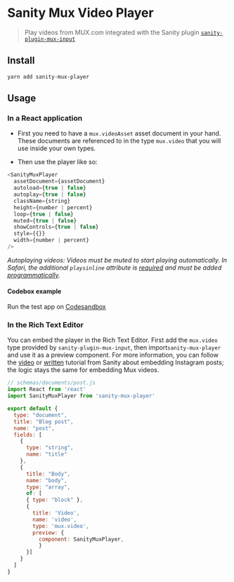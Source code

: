 # Sanity Mux Video Player

> Play videos from MUX.com integrated with the Sanity plugin [`sanity-plugin-mux-input`](https://github.com/sanity-io/sanity-plugin-mux-input)

## Install
```
yarn add sanity-mux-player
```

## Usage

### In a React application

- First you need to have a `mux.videoAsset` asset document in your hand. These documents are referenced to in the type `mux.video` that you will use inside your own types.

- Then use the player like so:

```js
<SanityMuxPlayer
  assetDocument={assetDocument}
  autoload={true | false}
  autoplay={true | false}
  className={string}
  height={number | percent}
  loop={true | false}
  muted={true | false}
  showControls={true | false}
  style={{}}
  width={number | percent}
/>
```
_Autoplaying videos: Videos must be muted to start playing automatically. In Safari, the additional `playsinline` attribute is [required](https://webkit.org/blog/6784/new-video-policies-for-ios/) and must be added [programmatically](https://github.com/sanity-io/sanity-mux-player/issues/2)._

#### Codebox example

Run the test app on [Codesandbox](https://codesandbox.io/s/github/sanity-io/sanity-mux-player/tree/main/test-app)


### In the Rich Text Editor
You can embed the player in the Rich Text Editor. First add the `mux.video` type provided by `sanity-plugin-mux-input`, then import`sanity-mux-player` and use it as a preview component. For more information, you can follow the [video](https://www.youtube.com/watch?v=cy9fgZa8d90&) or [written](https://www.sanity.io/guides/how-to-embed-an-instagram-post-in-portable-text) tutorial from Sanity about embedding Instagram posts; the logic stays the same for embedding Mux videos.

```js
// schemas/documents/post.js
import React from 'react'
import SanityMuxPlayer from 'sanity-mux-player'

export default {
  type: "document",
  title: "Blog post",
  name: "post",
  fields: [
    {
      type: "string",
      name: "title"
    },
    {
      title: "Body",
      name: "body",
      type: "array",
      of: [
      { type: "block" }, 
      {
        title: 'Video',
        name: 'video',
        type: 'mux.video',
        preview: {
          component: SanityMuxPlayer,
          }
      }]
    }
  ]
}
```

